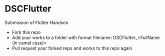 # DSCFlutter
Submission of Flutter Handson

- Fork this repo
- Add your works to a folder with format filename: DSCFlutter_<FullName (in camel case)> 
- Pull request your forked repo and works to this repo again
